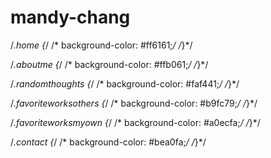 # mandy-chang

/*.home {*/
/*    background-color: #ff6161;*/
/*}*/

/*.aboutme {*/
/*    background-color: #ffb061;*/
/*}*/

/*.randomthoughts {*/
/*    background-color: #faf441;*/
/*}*/

/*.favoriteworksothers {*/
/*    background-color: #b9fc79;*/
/*}*/

/*.favoriteworksmyown {*/
/*    background-color: #a0ecfa;*/
/*}*/

/*.contact {*/
/*    background-color: #bea0fa;*/
/*}*/
